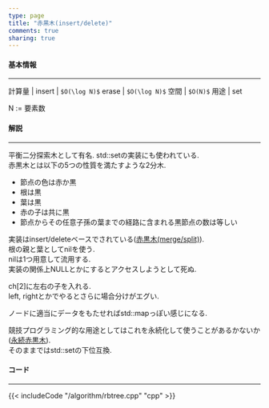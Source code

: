 ```yaml
---
type: page
title: "赤黒木(insert/delete)"
comments: true
sharing: true
---
```


#### 基本情報
  
***

計算量 |
insert | `$O(\log N)$`
erase | `$O(\log N)$`
空間 | `$O(N)$`
用途 | set
  
N := 要素数  
  

#### 解説

***

平衡二分探索木として有名. std::setの実装にも使われている.  
赤黒木とは以下の5つの性質を満たすような2分木.  

* 節点の色は赤か黒
* 根は黒
* 葉は黒
* 赤の子は共に黒
* 節点からその任意子孫の葉までの経路に含まれる黒節点の数は等しい

実装はinsert/deleteベースでされている([赤黒木(merge/split)](/algorithm/rbtree_merge.html)).  
根の親と葉としてnilを使う.  
nilは1つ用意して流用する.  
実装の関係上NULLとかにするとアクセスしようとして死ぬ.  
  
ch\[2\]に左右の子を入れる.  
left, rightとかでやるとさらに場合分けがエグい.  
  
ノードに適当にデータをもたせればstd::mapっぽい感じになる.  
  
競技プログラミング的な用途としてはこれを永続化して使うことがあるかないか([永続赤黒木](/algorithm/prbtree.html)).  
そのままではstd::setの下位互換.  

#### コード

***

{{< includeCode "/algorithm/rbtree.cpp" "cpp" >}}

